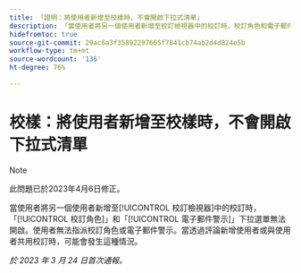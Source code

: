 ```yaml
---
title: 「證明：將使用者新增至校樣時，不會開啟下拉式清單」
description: 「當使用者將另一個使用者新增至校訂檢視器中的校訂時，校訂角色和電子郵件警示下拉選單無法開啟。使用者無法指派校訂角色或電子郵件警示。當透過評論新增使用者或與使用者共用校訂時，可能會發生這種情況。」
hidefromtoc: true
source-git-commit: 29ac6a3f35892297665f7841cb74ab2d4d824e5b
workflow-type: tm+mt
source-wordcount: '136'
ht-degree: 76%

---
```



# 校樣：將使用者新增至校樣時，不會開啟下拉式清單

>[!NOTE]
>
>此問題已於2023年4月6日修正。

<!--This article is on WF and WFP TOCs-->

當使用者將另一個使用者新增至[!UICONTROL 校訂檢視器]中的校訂時，「[!UICONTROL 校訂角色]」和「[!UICONTROL 電子郵件警示]」下拉選單無法開啟。使用者無法指派校訂角色或電子郵件警示。當透過評論新增使用者或與使用者共用校訂時，可能會發生這種情況。

_於 2023 年 3 月 24 日首次通報。_

